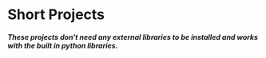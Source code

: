 <h1>Short Projects</h1>
<h5>These projects don't need any external libraries to be installed and works with the built in python libraries.</h5>
